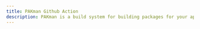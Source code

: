 ```yaml
---
title: PAKman Github Action
description: PAKman is a build system for building packages for your application.
---
```

